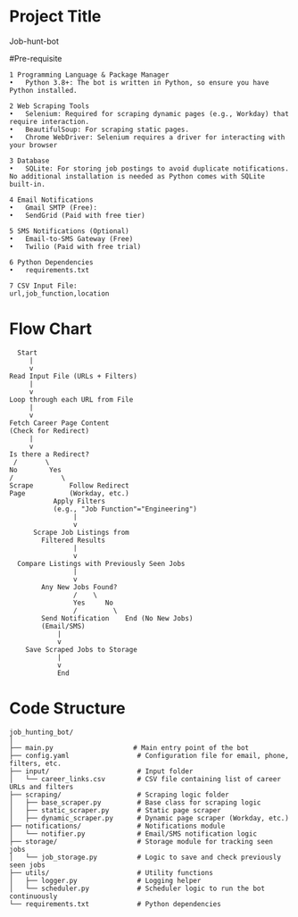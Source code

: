 
# Project Title
Job-hunt-bot

#Pre-requisite
    
    1 Programming Language & Package Manager
	•	Python 3.8+: The bot is written in Python, so ensure you have Python installed.

    2 Web Scraping Tools
	•	Selenium: Required for scraping dynamic pages (e.g., Workday) that require interaction.
    •	BeautifulSoup: For scraping static pages.
    •	Chrome WebDriver: Selenium requires a driver for interacting with your browser

    3 Database
	•	SQLite: For storing job postings to avoid duplicate notifications. No additional installation is needed as Python comes with SQLite built-in.

    4 Email Notifications
	•	Gmail SMTP (Free):
    •	SendGrid (Paid with free tier)

    5 SMS Notifications (Optional)
    •	Email-to-SMS Gateway (Free)
    •	Twilio (Paid with free trial)

    6 Python Dependencies
    •	requirements.txt

    7 CSV Input File:
    url,job_function,location

# Flow Chart
      Start
         |
         v
    Read Input File (URLs + Filters)
         |
         v
    Loop through each URL from File
         |
         v
    Fetch Career Page Content
    (Check for Redirect)
         |
         v
    Is there a Redirect?
     /       \
    No        Yes
    /            \
    Scrape         Follow Redirect
    Page           (Workday, etc.)
               Apply Filters
               (e.g., "Job Function"="Engineering")
                    |
                    v
          Scrape Job Listings from
            Filtered Results
                    |
                    v
      Compare Listings with Previously Seen Jobs
                    |
                    v
            Any New Jobs Found?
                    /    \
                    Yes     No
                    /         \
            Send Notification    End (No New Jobs)
            (Email/SMS)
                |
                v
        Save Scraped Jobs to Storage
                |
                v
                End

# Code Structure
    job_hunting_bot/
    │
    ├── main.py                    # Main entry point of the bot
    ├── config.yaml                 # Configuration file for email, phone, filters, etc.
    ├── input/                      # Input folder
    │   └── career_links.csv        # CSV file containing list of career URLs and filters
    ├── scraping/                   # Scraping logic folder
    │   ├── base_scraper.py         # Base class for scraping logic
    │   ├── static_scraper.py       # Static page scraper
    │   ├── dynamic_scraper.py      # Dynamic page scraper (Workday, etc.)
    ├── notifications/              # Notifications module
    │   └── notifier.py             # Email/SMS notification logic
    ├── storage/                    # Storage module for tracking seen jobs
    │   └── job_storage.py          # Logic to save and check previously seen jobs
    ├── utils/                      # Utility functions
    │   ├── logger.py               # Logging helper
    │   └── scheduler.py            # Scheduler logic to run the bot continuously
    └── requirements.txt            # Python dependencies

